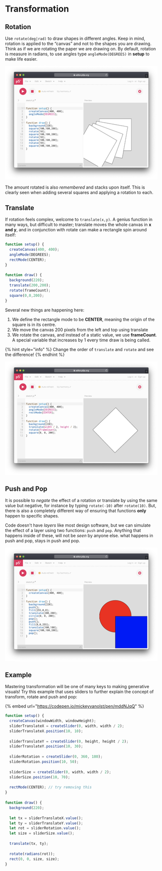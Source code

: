 # Transformation

## Rotation

Use `rotate(deg|rad)` to draw shapes in different angles. Keep in mind, rotation is applied to the “canvas” and not to the shapes you are drawing. Think as if we are rotating the paper we are drawing on. By default, rotation is measure in radians, to use angles type `angleMode(DEGREES)` in **setup** to make life easier.

![](../../../../.gitbook/assets/p5-rotate.png)

The amount rotated is also _remembered_ and stacks upon itself. This is clearly seen when adding several squares and applying a rotation to each.

## Translate

If rotation feels complex, welcome to `translate(x,y)`. A genius function in many ways, but difficult to master; translate moves the whole canvas in **x and y**, and in conjunction with rotate can make a rectangle spin around itself:

```javascript
function setup() {
  createCanvas(400, 400);
  angleMode(DEGREES);
  rectMode(CENTER);
}

function draw() {
  background(220);
  translate(200,200);
  rotate(frameCount);
  square(0,0,200);
}
```

Several new things are happening here:

1. We define the rectangle mode to be **CENTER**, meaning the origin of the square is in its centre.
2. We move the canvas 200 pixels from the left and top using translate
3. We rotate the canvas, and instead of a static value, we use **frameCount**. A special variable that increases by 1 every time draw is being called.

{% hint style="info" %}
Change the order of `translate` and `rotate` and see the difference!
{% endhint %}

![](../../../../.gitbook/assets/p5-translate.png)

## Push and Pop

It is possible to _negate_ the effect of a rotation or translate by using the same value but negative, for instance by typing `rotate(-10)` after `rotate(10)`. But, there is also a completely different way of ensuring that functions **only** happen to specific shapes.

Code doesn't have _layers_ like most design software, but we can simulate the effect of a layer using two functions: `push` and `pop`.  Anything that happens inside of these, will not be _seen_ by anyone else. what happens in push and pop, stays in push and pop.

![](../../../../.gitbook/assets/p5-pushpop%20%281%29.png)

## Example

Mastering transformation will be one of many keys to making generative visuals! Try this example that uses sliders to further explain the concept of transform, rotate and push and pop:

{% embed url="https://codepen.io/mickeyvanolst/pen/mddNJqQ" %}

```javascript
function setup() {
  createCanvas(windowWidth, windowHeight);
  sliderTranslateX = createSlider(0, width, width / 2);
  sliderTranslateX.position(10, 10);

  sliderTranslateY = createSlider(0, height, height / 2);
  sliderTranslateY.position(10, 30);

  sliderRotation = createSlider(0, 360, 180);
  sliderRotation.position(10, 50);

  sliderSize = createSlider(0, width, width / 2);
  sliderSize.position(10, 70);
  
  rectMode(CENTER); // try removing this
}

function draw() {
  background(220);
  
  let tx = sliderTranslateX.value();
  let ty = sliderTranslateY.value();
  let rot = sliderRotation.value();
  let size = sliderSize.value();

  translate(tx, ty);

  rotate(radians(rot));
  rect(0, 0, size, size);
}
```

